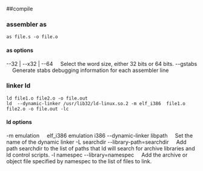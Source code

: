 ##compile
### assembler as
```
as file.s -o file.o
```
#### as options
--32 | --x32 | --64
&nbsp;&nbsp;&nbsp;&nbsp;Select the word size, either 32 bits or 64 bits.
--gstabs
&nbsp;&nbsp;&nbsp;&nbsp;Generate stabs debugging information for each assembler line

### linker ld
```
ld file1.o file2.o -o file.out
ld  --dynamic-linker /usr/lib32/ld-linux.so.2 -m elf_i386  file1.o  file2.o -o file.out -lc
```
#### ld options
-m emulation
&nbsp;&nbsp;&nbsp;&nbsp;elf_i386  emulation i386
--dynamic-linker libpath
&nbsp;&nbsp;&nbsp;&nbsp;Set the name of the dynamic linker
-L searchdir
--library-path=searchdir
&nbsp;&nbsp;&nbsp;&nbsp;Add path searchdir to the list of paths that ld will search for archive libraries and ld control scripts.
-l namespec
--library=namespec
&nbsp;&nbsp;&nbsp;&nbsp;Add the archive or object file specified by namespec to the list of files to link.
